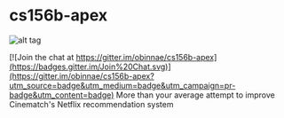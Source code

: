 # cs156b-apex

![alt tag](http://www.livetradingnews.com/wp-content/uploads/2014/03/netflix-earnings-report-money-640x480.jpg)

[![Join the chat at https://gitter.im/obinnae/cs156b-apex](https://badges.gitter.im/Join%20Chat.svg)](https://gitter.im/obinnae/cs156b-apex?utm_source=badge&utm_medium=badge&utm_campaign=pr-badge&utm_content=badge)
More than your average attempt to improve Cinematch's Netflix recommendation system
